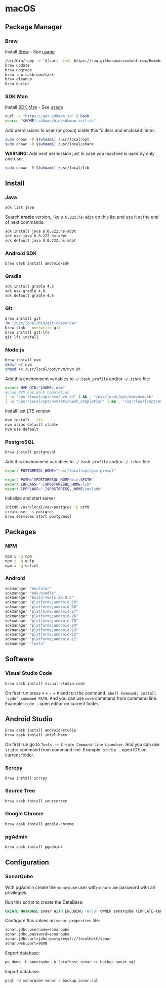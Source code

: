 # macOS

## Package Manager

### Brew

Install [Brew](https://brew.sh) - See [usage](https://docs.brew.sh/FAQ)

```bash
/usr/bin/ruby -e "$(curl -fsSL https://raw.githubusercontent.com/Homebrew/install/master/install)"
brew update
brew upgrade
brew tap caskroom/cask
brew cleanup
brew doctor
```

### SDK Man

Install [SDK Man](http://sdkman.io) - See [usage](https://sdkman.io/usage)

```bash
curl -s "https://get.sdkman.io" | bash
source "$HOME/.sdkman/bin/sdkman-init.sh"
```

Add permissions to user (or group) under this folders and enclosed items:

```bash
sudo chown -R $(whoami) /usr/local/opt
sudo chown -R $(whoami) /usr/local/share
```

**WARNING:** Add next permission just in case you machine is used by only one user.

```bash
sudo chown -R $(whoami) /usr/local/lib
```

## Install

### Java

```bash
sdk list java
```

Search **oracle** version, like `8.0.222.hs-adpt` on this list and use it at the end of next commands.

```bash
sdk install java 8.0.222.hs-adpt
sdk use java 8.0.222.hs-adpt
sdk default java 8.0.222.hs-adpt
```

### Android SDK

```bash
brew cask install android-sdk
```

### Gradle

```bash
sdk install gradle 4.6
sdk use gradle 4.6
sdk default gradle 4.6
```

### Git

```bash
brew install git
rm '/usr/local/bin/git-cvsserver'
brew link --overwrite git
brew install git-lfs
git lfs install
```

### Node.js

```bash
brew install nvm
mkdir ~/.nvm
chmod +x /usr/local/opt/nvm/nvm.sh
```

Add this environment variables to `~/.bash_profile` and/or `~/.zshrc` file:

```bash
export NVM_DIR="$HOME/.nvm"
#Load NVM and Bash Completion
[ -s "/usr/local/opt/nvm/nvm.sh" ] && . "/usr/local/opt/nvm/nvm.sh"
[ -s "/usr/local/opt/nvm/etc/bash_completion" ] && . "/usr/local/opt/nvm/etc/bash_completion"
```

Install last LTS version

```bash
nvm install --lts
nvm alias default stable
nvm use default
```

### PostgreSQL

```bash
brew install postgresql
```

Add this environment variables to `~/.bash_profile` and/or `~/.zshrc` file:

```bash
export POSTGRESQL_HOME="/usr/local/opt/postgresql"

export PATH="$POSTGRESQL_HOME/bin:$PATH"
export LDFLAGS="-L$POSTGRESQL_HOME/lib"
export CPPFLAGS="-I$POSTGRESQL_HOME/include"
```

Initialize and start server

```bash
initdb /usr/local/var/postgres -E utf8
createuser -s postgres
brew services start postgresql
```

## Packages

### NPM

```bash
npm i -g npm
npm i -g gulp
npm i -g eslint
```

### Android

```bash
sdkmanager "emulator"
sdkmanager "ndk-bundle"
sdkmanager "build-tools;28.0.3"
sdkmanager "platforms;android-29"
sdkmanager "platforms;android-28"
sdkmanager "platforms;android-27"
sdkmanager "platforms;android-26"
sdkmanager "platforms;android-25"
sdkmanager "platforms;android-24"
sdkmanager "platforms;android-23"
sdkmanager "platforms;android-22"
sdkmanager "platforms;android-21"
sdkmanager "tools"
```

## Software

### Visual Studio Code

```bash
brew cask install visual-studio-code
```

On first run press `⌘` + `⇧` + `P` and run the command: `Shell Command: install 'code' command PATH`. And you can use `code` command from command line. Example: `code .` open editor on current folder.

## Android Studio

```bash
brew cask install android-studio
brew cask install intel-haxm
```

On first run go to `Tools -> Create Command-line Launcher`. And you can use `studio` command from command line. Example: `studio .` open IDE on current folder.

### Scrcpy

```bash
brew install scrcpy
```

### Source Tree

```bash
brew cask install sourcetree
```

### Google Chrome

```bash
brew cask install google-chrome
```

### pgAdmin

```bash
brew cask install pgadmin4
```

## Configuration

### SonarQube

With pgAdmin create the `sonarqube` user with `sonarqube` password with all privilegies.

Run this script to create the DataBase:

```sql
CREATE DATABASE sonar WITH ENCODING 'UTF8' OWNER sonarqube TEMPLATE=template0;
```

Configure this values on `sonar.properties` file:

```txt
sonar.jdbc.username=sonarqube
sonar.jdbc.password=sonarqube
sonar.jdbc.url=jdbc:postgresql://localhost/sonar
sonar.web.port=9000
```

Export database:

```bash
pg_dump -U sonarqube -h localhost sonar >> backup_sonar.sql
```

Import database:

```bash
psql -U sonarqube sonar < backup_sonar.sql
```
